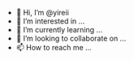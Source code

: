 - 👋 Hi, I’m @yireii
- 👀 I’m interested in ...
- 🌱 I’m currently learning ...
- 💞️ I’m looking to collaborate on ...
- 📫 How to reach me ...

<!---
yireii/yireii is a ✨ special ✨ repository because its `README.md` (this file) appears on your GitHub profile.
You can click the Preview link to take a look at your changes.
--->
